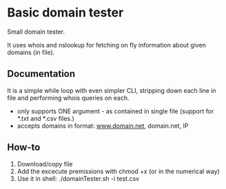 # Basic domain tester

Small domain tester.

It uses whois and nslookup for fetching on fly information about given domains (in file).

## Documentation

It is a simple while loop with even simpler CLI, stripping down each line in file and performing whois queries on each.

* only supports ONE argument - as contained in single file (support for *.txt and *.csv files.)
* accepts domains in format: www.domain.net, domain.net, IP

## How-to

1. Download/copy file
2. Add the excecute premissions with chmod +x (or in the numerical way)
3. Use it in shell: ./domainTester.sh -i test.csv